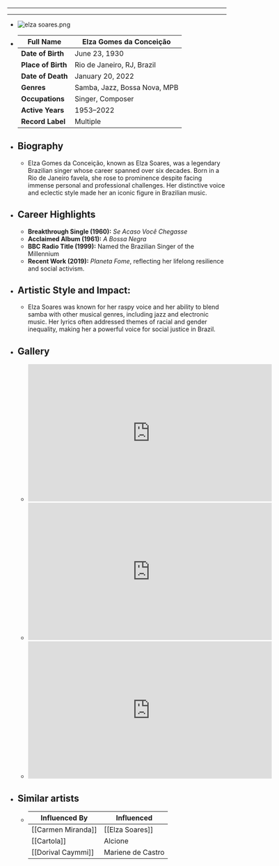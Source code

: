 - ---
  ---
- ![elza soares.png](../assets/elza_soares_1717740013482_0.png)
- | **Full Name**     | Elza Gomes da Conceição          |
  |-------------------|----------------------------------|
  | **Date of Birth** | June 23, 1930                    |
  | **Place of Birth**| Rio de Janeiro, RJ, Brazil       |
  | **Date of Death** | January 20, 2022                 |
  | **Genres**        | Samba, Jazz, Bossa Nova, MPB     |
  | **Occupations**   | Singer, Composer                 |
  | **Active Years**  | 1953–2022                        |
  | **Record Label**  | Multiple                         |
- ## **Biography**
	- Elza Gomes da Conceição, known as Elza Soares, was a legendary Brazilian singer whose career spanned over six decades. Born in a Rio de Janeiro favela, she rose to prominence despite facing immense personal and professional challenges. Her distinctive voice and eclectic style made her an iconic figure in Brazilian music.
- ## **Career Highlights**
	- **Breakthrough Single (1960):** *Se Acaso Você Chegasse*
	- **Acclaimed Album (1961):** *A Bossa Negra*
	- **BBC Radio Title (1999):** Named the Brazilian Singer of the Millennium
	- **Recent Work (2019):** *Planeta Fome*, reflecting her lifelong resilience and social activism.
- ## **Artistic Style and Impact:**
	- Elza Soares was known for her raspy voice and her ability to blend samba with other musical genres, including jazz and electronic music. Her lyrics often addressed themes of racial and gender inequality, making her a powerful voice for social justice in Brazil.
- ## **Gallery**
	- <iframe width="560" height="315" src="https://www.youtube.com/embed/yktrUMoc1Xw?si=vkZXGvCNDAFX_uSc" title="YouTube video player" frameborder="0" allow="accelerometer; autoplay; clipboard-write; encrypted-media; gyroscope; picture-in-picture; web-share" referrerpolicy="strict-origin-when-cross-origin" allowfullscreen></iframe>
	- <iframe width="560" height="315" src="https://www.youtube.com/embed/N5BWg5BForo?si=o-rbLQAkaOUamiOe" title="YouTube video player" frameborder="0" allow="accelerometer; autoplay; clipboard-write; encrypted-media; gyroscope; picture-in-picture; web-share" referrerpolicy="strict-origin-when-cross-origin" allowfullscreen></iframe>
	- <iframe width="560" height="315" src="https://www.youtube.com/embed/6SWIwW9mg8s?si=iLN1jTV7lV3UvS4z" title="YouTube video player" frameborder="0" allow="accelerometer; autoplay; clipboard-write; encrypted-media; gyroscope; picture-in-picture; web-share" referrerpolicy="strict-origin-when-cross-origin" allowfullscreen></iframe>
- ## Similar artists
	- | Influenced By       | Influenced          |
	  |---------------------|---------------------|
	  | [[Carmen Miranda]]  | [[Elza Soares]]     |
	  | [[Cartola]]         | Alcione             |
	  | [[Dorival Caymmi]]  | Mariene de Castro   |